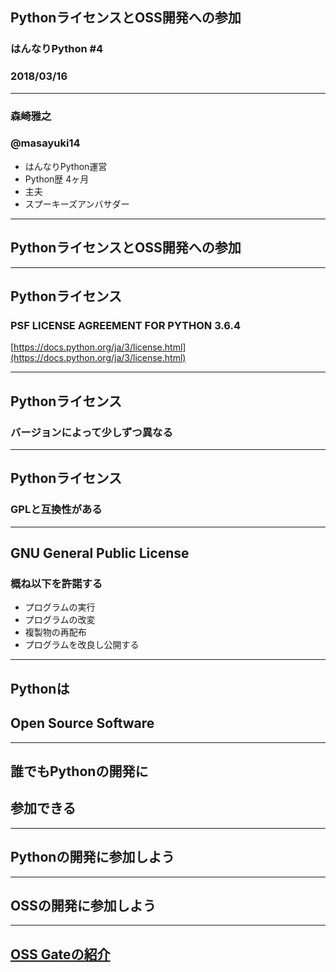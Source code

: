 ## PythonライセンスとOSS開発への参加

### はんなりPython #4
### 2018/03/16

---

### 森崎雅之

### @masayuki14

- はんなりPython運営
- Python歴 4ヶ月
- 主夫
- スプーキーズアンバサダー

---

## PythonライセンスとOSS開発への参加

---

## Pythonライセンス

### PSF LICENSE AGREEMENT FOR PYTHON 3.6.4

[https://docs.python.org/ja/3/license.html](https://docs.python.org/ja/3/license.html)

---

## Pythonライセンス

### バージョンによって少しずつ異なる

---

## Pythonライセンス

### GPLと互換性がある

---

## GNU General Public License

### 概ね以下を許諾する

- プログラムの実行
- プログラムの改変
- 複製物の再配布
- プログラムを改良し公開する

---

## Pythonは
## Open Source Software

---

## 誰でもPythonの開発に
## 参加できる

---

## Pythonの開発に参加しよう

---

## OSSの開発に参加しよう

---

## [OSS Gateの紹介](https://slide.rabbit-shocker.org/authors/oss-gate/introduction-japanese/about-oss-gate.pdf)


